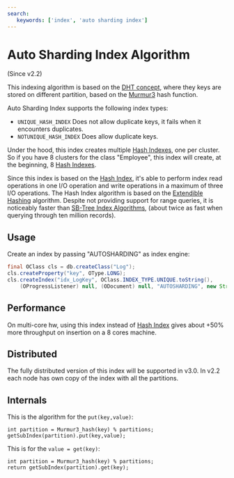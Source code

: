 ```yaml
---
search:
   keywords: ['index', 'auto sharding index']
---
```


# Auto Sharding Index Algorithm

(Since v2.2)

This indexing algorithm is based on the [DHT concept](https://en.wikipedia.org/wiki/Distributed_hash_table), where they keys are stored on different partition, based on the [Murmur3](https://en.wikipedia.org/wiki/MurmurHash) hash function.

Auto Sharding Index supports the following index types:
- `UNIQUE_HASH_INDEX` Does not allow duplicate keys, it fails when it encounters duplicates.
- `NOTUNIQUE_HASH_INDEX` Does allow duplicate keys.

Under the hood, this index creates multiple [Hash Indexes](Hash-Index.md), one per cluster. So if you have 8 clusters for the class "Employee", this index will create, at the beginning, 8 [Hash Indexes](Hash-Index.md).

Since this index is based on the [Hash Index](Hash-Index.md), it's able to perform index read operations in one I/O operation and write operations in a maximum of three I/O operations. The Hash Index algorithm is based on the [Extendible Hashing](http://en.wikipedia.org/wiki/Extendible_hashing) algorithm.  Despite not providing support for range queries, it is noticeably faster than [SB-Tree Index Algorithms](SB-Tree-index.md), (about twice as fast when querying through ten million records).

## Usage

Create an index by passing "AUTOSHARDING" as index engine:

```java
final OClass cls = db.createClass("Log");
cls.createProperty("key", OType.LONG);
cls.createIndex("idx_LogKey", OClass.INDEX_TYPE.UNIQUE.toString(),
    (OProgressListener) null, (ODocument) null, "AUTOSHARDING", new String[] { "key" });
```

## Performance

On multi-core hw, using this index instead of [Hash Index](Hash-Index.md) gives about +50% more throughput on insertion on a 8 cores machine.

## Distributed

The fully distributed version of this index will be supported in v3.0. In v2.2 each node has own copy of the index with all the partitions.

## Internals

This is the algorithm for the `put(key,value)`:

```
int partition = Murmur3_hash(key) % partitions;
getSubIndex(partition).put(key,value);
```

This is for the `value = get(key)`:
```
int partition = Murmur3_hash(key) % partitions;
return getSubIndex(partition).get(key);
```
